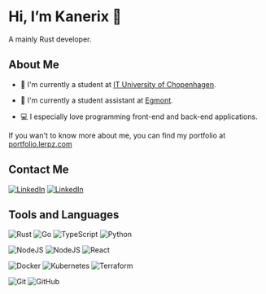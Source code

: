 # Hi, I’m Kanerix 👋

A mainly Rust developer.

## About Me

- 🏫 I'm currently a student at [IT University of Chopenhagen](https://itu.dk/).

- 💼 I'm currently a student assistant at [Egmont](https://www.egmont.dk/).

- 💻 I especially love programming front-end and back-end applications.

If you wan't to know more about me, you can find my portfolio at [portfolio.lerpz.com](https://portfolio.lerpz.com/)

## Contact Me

<a href="https://www.linkedin.com/in/kasper-jonsson/" target="_blank">![LinkedIn](https://img.shields.io/badge/-Kasper%20Jønsson-000000?style=for-the-badge&logo=linkedin)</a>
<a href="mailto:dkkasjoe@hotmail.com" target="_blank">![LinkedIn](https://img.shields.io/badge/-dkkasjoe@hotmail.com-000000?style=for-the-badge&logo=gmail)</a>

## Tools and Languages

![Rust](https://img.shields.io/badge/-Rust-000000?style=for-the-badge&logo=rust)
![Go](https://img.shields.io/badge/-Go-000000?style=for-the-badge&logo=go)
![TypeScript](https://img.shields.io/badge/-TypeScript-000000?style=for-the-badge&logo=typescript)
![Python](https://img.shields.io/badge/-Python-000000?style=for-the-badge&logo=python)

![NodeJS](https://img.shields.io/badge/-Deno-000000?style=for-the-badge&logo=deno)
![NodeJS](https://img.shields.io/badge/-NodeJS-000000?style=for-the-badge&logo=node.js)
![React](https://img.shields.io/badge/-React-000000?style=for-the-badge&logo=react)

![Docker](https://img.shields.io/badge/-Docker-000000?style=for-the-badge&logo=docker)
![Kubernetes](https://img.shields.io/badge/-Kubernetes-000000?style=for-the-badge&logo=kubernetes)
![Terraform](https://img.shields.io/badge/-Terraform-000000?style=for-the-badge&logo=terraform)

![Git](https://img.shields.io/badge/-Git-000000?style=for-the-badge&logo=git)
![GitHub](https://img.shields.io/badge/-GitHub-000000?style=for-the-badge&logo=github)
